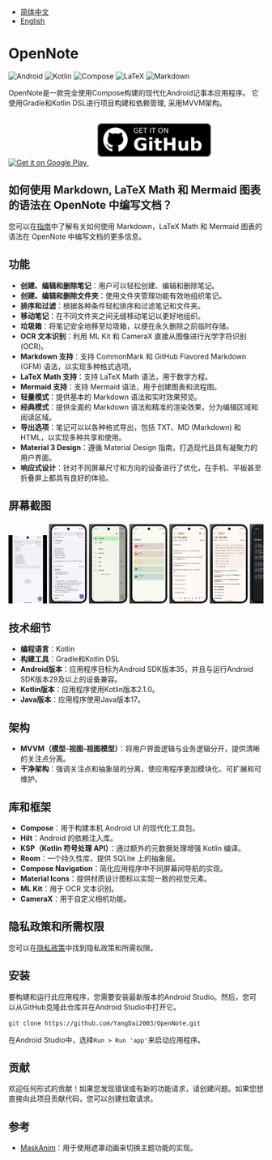 - [简体中文](README.zh.md)
- [English](README.md)

# OpenNote

![Android](https://img.shields.io/badge/Android-3DDC84?style=for-the-badge&logo=android&logoColor=white)
![Kotlin](https://img.shields.io/badge/kotlin-%237F52FF.svg?style=for-the-badge&logo=kotlin&logoColor=white)
![Compose](https://img.shields.io/static/v1?style=for-the-badge&message=Jetpack+Compose&color=4285F4&logo=Jetpack+Compose&logoColor=FFFFFF&label=)
![LaTeX](https://img.shields.io/badge/latex-%23008080.svg?style=for-the-badge&logo=latex&logoColor=white)
![Markdown](https://img.shields.io/badge/markdown-%23000000.svg?style=for-the-badge&logo=markdown&logoColor=white)

OpenNote是一款完全使用Compose构建的现代化Android记事本应用程序。
它使用Gradle和Kotlin DSL进行项目构建和依赖管理, 采用MVVM架构。

<a href="https://play.google.com/store/apps/details?id=com.yangdai.opennote">
      <img alt="Get it on Google Play" src="https://play.google.com/intl/en_us/badges/static/images/badges/en_badge_web_generic.png" height="100">
</a>

<a href="https://github.com/YangDai2003/OpenNote-Compose/releases">
      <img alt="Get it on GitHub" src="https://raw.githubusercontent.com/deckerst/common/main/assets/get-it-on-github.png" height="100">
</a>

## 如何使用 Markdown, LaTeX Math 和 Mermaid 图表的语法在 OpenNote 中编写文档？

您可以在[指南](Guide.zh.md)中了解有关如何使用 Markdown，LaTeX Math 和 Mermaid 图表的语法在 OpenNote
中编写文档的更多信息。

## 功能

- **创建、编辑和删除笔记**：用户可以轻松创建、编辑和删除笔记。
- **创建、编辑和删除文件夹**：使用文件夹管理功能有效地组织笔记。
- **排序和过滤**：根据各种条件轻松排序和过滤笔记和文件夹。
- **移动笔记**：在不同文件夹之间无缝移动笔记以更好地组织。
- **垃圾箱**：将笔记安全地移至垃圾箱，以便在永久删除之前临时存储。
- **OCR 文本识别**：利用 ML Kit 和 CameraX 直接从图像进行光学字符识别 (OCR)。
- **Markdown 支持**：支持 CommonMark 和 GitHub Flavored Markdown (GFM) 语法，以实现多种格式选项。
- **LaTeX Math 支持**：支持 LaTeX Math 语法，用于数学方程。
- **Mermaid 支持**：支持 Mermaid 语法，用于创建图表和流程图。
- **轻量模式**：提供基本的 Markdown 语法和实时效果预览。
- **经典模式**：提供全面的 Markdown 语法和精准的渲染效果，分为编辑区域和阅读区域。
- **导出选项**：笔记可以以各种格式导出，包括 TXT、MD (Markdown) 和 HTML，以实现多种共享和使用。
- **Material 3 Design**：遵循 Material Design 指南，打造现代且具有凝聚力的用户界面。
- **响应式设计**：针对不同屏幕尺寸和方向的设备进行了优化，在手机、平板甚至折叠屏上都具有良好的体验。

## 屏幕截图

<div style="overflow-x: auto; white-space: nowrap;">

<img src="screenshots/Anim.gif" width="15%" alt=""/>
<img src="screenshots/MainScreen.png" width="15%" alt=""/>
<img src="screenshots/Drawer.png" width="15%" alt=""/>
<img src="screenshots/Folders.png" width="15%" alt=""/>
<img src="screenshots/Editor.png" width="15%" alt=""/>
<img src="screenshots/ReadView.png" width="15%" alt=""/>
<img src="screenshots/Setings.png" width="15%" alt=""/>
<img src="screenshots/Widget.png" width="15%" alt=""/>
<img src="screenshots/Screenshot_Math_Edit.png" width="15%" alt=""/>
<img src="screenshots/Screenshot_Math_Preview.png" width="15%" alt=""/>
<img src="screenshots/Screenshot_Mermaid_Edit.png" width="15%" alt=""/>
<img src="screenshots/Screenshot_Mermaid_Preview.png" width="15%" alt=""/>
<img src="screenshots/MainScreen_Large.png" width="30%" alt=""/>
<img src="screenshots/Editor_Large.png" width="30%" alt=""/>
<img src="screenshots/Settings_Large.png" width="30%" alt=""/>

</div>

## 技术细节

- **编程语言**：Kotlin
- **构建工具**：Gradle和Kotlin DSL
- **Android版本**：应用程序目标为Android SDK版本35，并且与运行Android SDK版本29及以上的设备兼容。
- **Kotlin版本**：应用程序使用Kotlin版本2.1.0。
- **Java版本**：应用程序使用Java版本17。

## 架构

- **MVVM（模型-视图-视图模型）**：将用户界面逻辑与业务逻辑分开，提供清晰的关注点分离。
- **干净架构**：强调关注点和抽象层的分离，使应用程序更加模块化、可扩展和可维护。

## 库和框架

- **Compose**：用于构建本机 Android UI 的现代化工具包。
- **Hilt**：Android 的依赖注入库。
- **KSP（Kotlin 符号处理 API）**：通过额外的元数据处理增强 Kotlin 编译。
- **Room**：一个持久性库，提供 SQLite 上的抽象层。
- **Compose Navigation**：简化应用程序中不同屏幕间导航的实现。
- **Material Icons**：提供材质设计图标以实现一致的视觉元素。
- **ML Kit**：用于 OCR 文本识别。
- **CameraX**：用于自定义相机功能。

## 隐私政策和所需权限

您可以在[隐私政策](PRIVACY_POLICY.md)中找到隐私政策和所需权限。

## 安装

要构建和运行此应用程序，您需要安装最新版本的Android Studio。然后，您可以从GitHub克隆此仓库并在Android
Studio中打开它。

```bash
git clone https://github.com/YangDai2003/OpenNote.git
```

在Android Studio中，选择`Run > Run 'app'`来启动应用程序。

## 贡献

欢迎任何形式的贡献！如果您发现错误或有新的功能请求，请创建问题。如果您想直接向此项目贡献代码，您可以创建拉取请求。

## 参考

- [MaskAnim](https://github.com/setruth/MaskAnim)：用于使用遮罩动画来切换主题功能的实现。